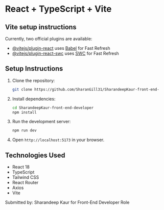 # React + TypeScript + Vite

## Vite setup instructions

Currently, two official plugins are available:

- [@vitejs/plugin-react](https://github.com/vitejs/vite-plugin-react/blob/main/packages/plugin-react) uses [Babel](https://babeljs.io/) for Fast Refresh
- [@vitejs/plugin-react-swc](https://github.com/vitejs/vite-plugin-react/blob/main/packages/plugin-react-swc) uses [SWC](https://swc.rs/) for Fast Refresh

## Setup Instructions
 1. Clone the repository:
    ```bash
    git clone https://github.com/SharanGill31/SharandeepKaur-front-end-developer.git
    ```
 2. Install dependencies:
    ```bash
    cd SharandeepKaur-front-end-developer
    npm install
    ```
 3. Run the development server:
    ```bash
    npm run dev
    ```
 4. Open `http://localhost:5173` in your browser.

 ## Technologies Used
 - React 18
 - TypeScript
 - Tailwind CSS
 - React Router
 - Axios
 - Vite

 Submitted by: Sharandeep Kaur for Front-End Developer Role